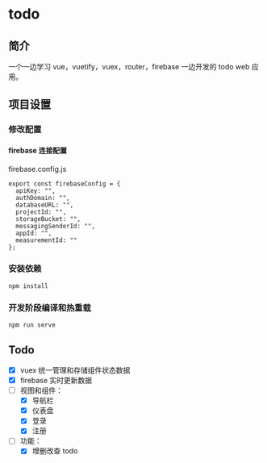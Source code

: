 # todo
## 简介
一个一边学习 vue，vuetify，vuex，router，firebase 一边开发的 todo web 应用。

## 项目设置
### 修改配置
#### firebase 连接配置
firebase.config.js
```vue
export const firebaseConfig = {
  apiKey: "",
  authDomain: "",
  databaseURL: "",
  projectId: "",
  storageBucket: "",
  messagingSenderId: "",
  appId: "",
  measurementId: ""
};
```

### 安装依赖
```
npm install
```

### 开发阶段编译和热重载
```
npm run serve
```

## Todo
- [x] vuex 统一管理和存储组件状态数据
- [x] firebase 实时更新数据
- [ ] 视图和组件：
  - [x] 导航栏
  - [x] 仪表盘
  - [x] 登录
  - [x] 注册
- [ ] 功能：
  - [x] 增删改查 todo
